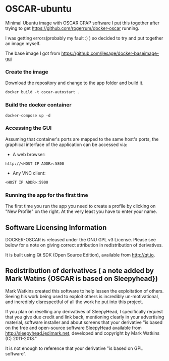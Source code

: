 # OSCAR-ubuntu
Minimal Ubuntu image with OSCAR CPAP software
I put this together after trying to get https://github.com/rogerrum/docker-oscar running.

I was getting errors(probably my fault :) ) so decided to try and put together an image myself.

The base image I got from https://github.com/jlesage/docker-baseimage-gui
### Create the image
Download the repository and change to the app folder and build it.

```
docker build -t oscar-autostart .
```

### Build the docker container

```
docker-compose up -d
```
### Accessing the GUI

Assuming that container's ports are mapped to the same host's ports, the
graphical interface of the application can be accessed via:

  * A web browser:
```
http://<HOST IP ADDR>:5800
```

  * Any VNC client:
```
<HOST IP ADDR>:5900
```
### Running the app for the first time
The first time you run the app you need to create a profile by clicking on "New Profile" on the right.
At the very least you have to enter your name.

Software Licensing Information
------------------------------
DOCKER-OSCAR is released under the GNU GPL v3 License. Please see below for a note on giving correct attribution
in redistribution of derivatives.

It is built using Qt SDK (Open Source Edition), available from http://qt.io.

Redistribution of derivatives ( a note added by Mark Watins {OSCAR is based on Sleepyhead})
-----------------------------
Mark Watkins created this software to help lessen the exploitation of others. Seeing his work being used to exploit others
is incredibly un-motivational, and incredibly disrespectful of all the work he put into this project.

If you plan on reselling any derivatives of SleepyHead, I specifically request that you give due credit and
link back, mentioning clearly in your advertising material, software installer and about screens that your
derivative "is based on the free and open-source software SleepyHead available from http://sleepyhead.jedimark.net,
developed and copyright by Mark Watkins (C) 2011-2018."

It is not enough to reference that your derivative "is based on GPL software".
